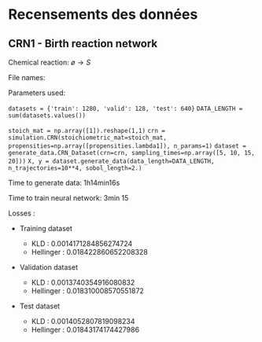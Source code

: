 # Recensements des données

## CRN1 - Birth reaction network

Chemical reaction: $ø \rightarrow S$

File names:

Parameters used: 

`datasets = {'train': 1280, 'valid': 128, 'test': 640}`
`DATA_LENGTH = sum(datasets.values())`

`stoich_mat = np.array([1]).reshape(1,1)`
`crn = simulation.CRN(stoichiometric_mat=stoich_mat, propensities=np.array([propensities.lambda1]), n_params=1)`
`dataset = generate_data.CRN_Dataset(crn=crn, sampling_times=np.array([5, 10, 15, 20]))`
`X, y = dataset.generate_data(data_length=DATA_LENGTH, n_trajectories=10**4, sobol_length=2.)`

Time to generate data: 1h14min16s

Time to train neural network: 3min 15

Losses :

- Training dataset
    - KLD : 0.0014171284856274724
    - Hellinger : 0.018422860652208328

- Validation dataset
    - KLD : 0.0013740354916080832
    - Hellinger : 0.018310008570551872

- Test dataset
    - KLD : 0.0014052807819098234
    - Hellinger : 0.01843174174427986



